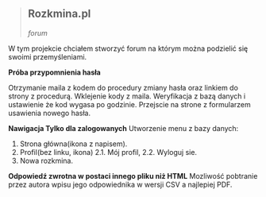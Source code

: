 > ## **Rozkmina.pl**
>*forum*

W tym projekcie chciałem stworzyć forum na którym można podzielić się swoimi przemyśleniami.

**Próba przypomnienia hasła**

Otrzymanie maila z kodem do procedury zmiany hasła oraz linkiem do strony z procedurą. Wklejenie kody z maila.
Weryfikacja z bazą danych i ustawienie że kod wygasa po godzinie. Przejscie na strone z formularzem usawienia nowego
hasła.

**Nawigacja Tylko dla zalogowanych**
Utworzenie menu z bazy danych:

1. Strona główna(ikona z napisem).
2. Profil(bez linku, ikona)
   2.1. Mój profil,
   2.2. Wyloguj sie.
3. Nowa rozkmina.

**Odpowiedź zwrotna w postaci innego pliku niż HTML**
Mozliwość pobtranie przez autora wpisu jego odpowiednika w wersji CSV a najlepiej PDF.